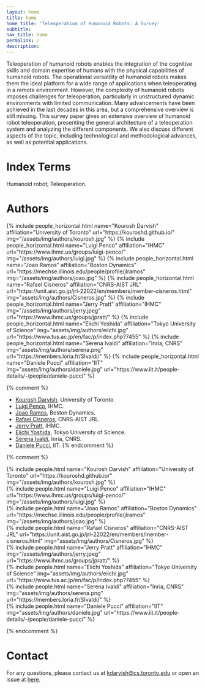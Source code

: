 ```yaml
---
layout: home
title: home
home_title: 'Teleoperation of Humanoid Robots: A Survey'
subtitle:
nav_title: home
permalink: /
description: 
---
```


Teleoperation of humanoid robots enables the integration of the cognitive skills and domain expertise of humans with the physical capabilities of humanoid robots.
The operational versatility of humanoid robots makes them the ideal platform for a wide range of applications  when teleoperating in a remote environment. 
However, the complexity of humanoid robots imposes challenges for teleoperation, particularly in unstructured dynamic environments with limited communication.
Many advancements have been achieved in the last decades in this area, but a comprehensive overview is still missing.
This survey paper gives an extensive overview of humanoid robot teleoperation, presenting the general architecture of a teleoperation system and analyzing the different components.
We also discuss different aspects of the topic, including technological and methodological advances, as well as potential applications.

# Index Terms
Humanoid robot; Teleoperation.



# Authors

<div class="row row-cols-2 projects pt-3 pb-3">
  {% include people_horizontal.html name="Kourosh Darvish" affiliation="University of Toronto" url="https://kouroshd.github.io/" img="/assets/img/authors/kourosh.jpg" %}
  {% include people_horizontal.html name="Luigi Penco" affiliation="IHMC" url="https://www.ihmc.us/groups/luigi-penco/" img="/assets/img/authors/luigi.jpg" %}
  {% include people_horizontal.html name="Joao Ramos" affiliation="Boston Dynamics" url="https://mechse.illinois.edu/people/profile/jlramos" img="/assets/img/authors/joao.jpg" %}
  {% include people_horizontal.html name="Rafael Cisneros" affiliation="CNRS-AIST JRL" url="https://unit.aist.go.jp/jrl-22022/en/members/member-cisneros.html" img="assets/img/authors/Cisneros.jpg" %}
  {% include people_horizontal.html name="Jerry Pratt" affiliation="IHMC" img="/assets/img/authors/jerry.jpeg" url="https://www.ihmc.us/groups/jpratt/" %}
  {% include people_horizontal.html name="Eiichi Yoshida" affiliation="Tokyo University of Science" img="assets/img/authors/eiichi.jpg" url="https://www.tus.ac.jp/en/fac/p/index.php?7455" %}
  {% include people_horizontal.html name="Serena Ivaldi" affiliation="Inria, CNRS" img="assets/img/authors/serena.png" url="https://members.loria.fr/SIvaldi/" %}
  {% include people_horizontal.html name="Daniele Pucci" affiliation="IIT" img="assets/img/authors/daniele.jpg" url="https://www.iit.it/people-details/-/people/daniele-pucci" %}
</div>

{% comment %}
* [Kourosh Darvish](https://kouroshd.github.io/), University of Toronto.
* [Luigi Penco](https://www.ihmc.us/groups/luigi-penco/), IHMC.
* [Joao Ramos](https://vdeborto.github.io/), Boston Dynamics.
* [Rafael Cisneros](https://unit.aist.go.jp/jrl-22022/en/members/member-cisneros.html), CNRS-AIST JRL.
* [Jerry Pratt](https://www.ihmc.us/groups/jpratt/), IHMC.
* [Eiichi Yoshida](https://www.tus.ac.jp/en/fac/p/index.php?7455), Tokyo University of Science.
* [Serena Ivaldi](https://members.loria.fr/SIvaldi/), Inria, CNRS.
* [Daniele Pucci](https://www.iit.it/people-details/-/people/daniele-pucci), IIT.
{% endcomment %}
 
{% comment %}
<div class="row justify-content-center">
    <div class="col-sm-2 pt-5 pb-5">
        {% include people.html name="Kourosh Darvish" affiliation="University of Toronto" url="https://kouroshd.github.io/" img="/assets/img/authors/kourosh.jpg" %}
    </div>
    <div class="col-sm-2 pt-5 pb-5">
      {% include people.html name="Luigi Penco" affiliation="IHMC" url="https://www.ihmc.us/groups/luigi-penco/" img="/assets/img/authors/luigi.jpg" %}
    </div>
    <div class="col-sm-2 pt-5 pb-5">
          {% include people.html name="Joao Ramos" affiliation="Boston Dynamics" url="https://mechse.illinois.edu/people/profile/jlramos" img="/assets/img/authors/joao.jpg" %}
    </div>
    <div class="w-100"></div>
    <div class="col-sm-2 pt-5 pb-5">
        {% include people.html name="Rafael Cisneros" affiliation="CNRS-AIST JRL" url="https://unit.aist.go.jp/jrl-22022/en/members/member-cisneros.html" img="assets/img/authors/Cisneros.jpg" %}
    </div>
    <div class="col-sm-2 pt-5 pb-5">
      {% include people.html name="Jerry Pratt" affiliation="IHMC" img="/assets/img/authors/jerry.jpeg" url="https://www.ihmc.us/groups/jpratt/" %}
    </div>
    <div class="col-sm-2 pt-5 pb-5">
    {% include people.html name="Eiichi Yoshida" affiliation="Tokyo University of Science" img="assets/img/authors/eiichi.jpg" url="https://www.tus.ac.jp/en/fac/p/index.php?7455" %}
  </div>
    <div class="col-sm-2 pt-5 pb-5">
        {% include people.html name="Serena Ivaldi" affiliation="Inria, CNRS" img="assets/img/authors/serena.png" url="https://members.loria.fr/SIvaldi/" %}
  </div>
    <div class="col-sm-2 pt-5 pb-5">
        {% include people.html name="Daniele Pucci" affiliation="IIT" img="assets/img/authors/daniele.jpg" url="https://www.iit.it/people-details/-/people/daniele-pucci" %}
  </div>

</div>

{% endcomment %}

# Contact
For any questions, please contact us at [kdarvish@cs.toronto.edu](mailto:kdarvish@cs.toronto.edu) or open an issue at [here](https://github.com/Humanoid-Teleoperation/humanoid-teleoperation.github.io).
